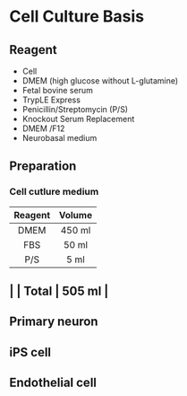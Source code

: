# Cell Culture Basis

## Reagent
- Cell
- DMEM (high glucose without L-glutamine)
- Fetal bovine serum
- TrypLE Express
- Penicillin/Streptomycin (P/S)
- Knockout Serum Replacement
- DMEM /F12
- Neurobasal medium

## Preparation

### Cell cutlure medium

| Reagent | Volume |
| :----:  | :----: |
| DMEM    | 450 ml |
| FBS     |  50 ml |
| P/S     |   5 ml |
|
| Total   | 505 ml |
---

## Primary neuron


## iPS cell
## Endothelial cell
